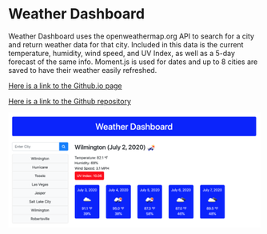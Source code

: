 # Weather Dashboard

Weather Dashboard uses the openweathermap.org API to search for a city and return weather data for that city. Included in this data is the current temperature, humidity, wind speed, and UV Index, as well as a 5-day forecast of the same info. Moment.js is used for dates and up to 8 cities are saved to have their weather easily refreshed.


[Here is a link to the Github.io page](https://github.com/diembe/Weather-Dashboard)

[Here is a link to the Github repository](https://diembe.github.io/Weather-Dashboard/)



![Daily Planner Screenshot](https://raw.githubusercontent.com/diembe/Weather-Dashboard/master/Assets/weather-screenshot-1.png)